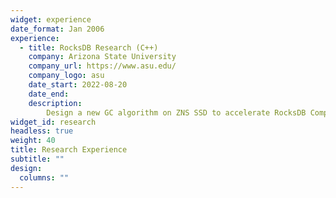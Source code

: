 ```yaml
---
widget: experience
date_format: Jan 2006
experience:
  - title: RocksDB Research (C++)
    company: Arizona State University
    company_url: https://www.asu.edu/
    company_logo: asu
    date_start: 2022-08-20
    date_end: 
    description: 
        Design a new GC algorithm on ZNS SSD to accelerate RocksDB Compact Operation
widget_id: research 
headless: true
weight: 40
title: Research Experience
subtitle: ""
design:
  columns: ""
---
```

